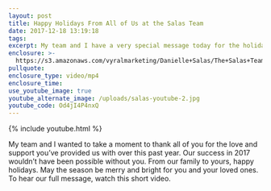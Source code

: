 ```yaml
---
layout: post
title: Happy Holidays From All of Us at the Salas Team
date: 2017-12-18 13:19:18
tags:
excerpt: My team and I have a very special message today for the holiday season.
enclosure: >-
  https://s3.amazonaws.com/vyralmarketing/Danielle+Salas/The+Salas+Team-+Happy+Holidays+From+All+of+Us+at+the+Salas+Team.mp4
pullquote:
enclosure_type: video/mp4
enclosure_time:
use_youtube_image: true
youtube_alternate_image: /uploads/salas-youtube-2.jpg
youtube_code: Od4jI4P4nxQ
---
```



{% include youtube.html %}

My team and I wanted to take a moment to thank all of you for the love and support you’ve provided us with over this past year. Our success in 2017 wouldn’t have been possible without you. From our family to yours, happy holidays. May the season be merry and bright for you and your loved ones. To hear our full message, watch this short video.

&nbsp;